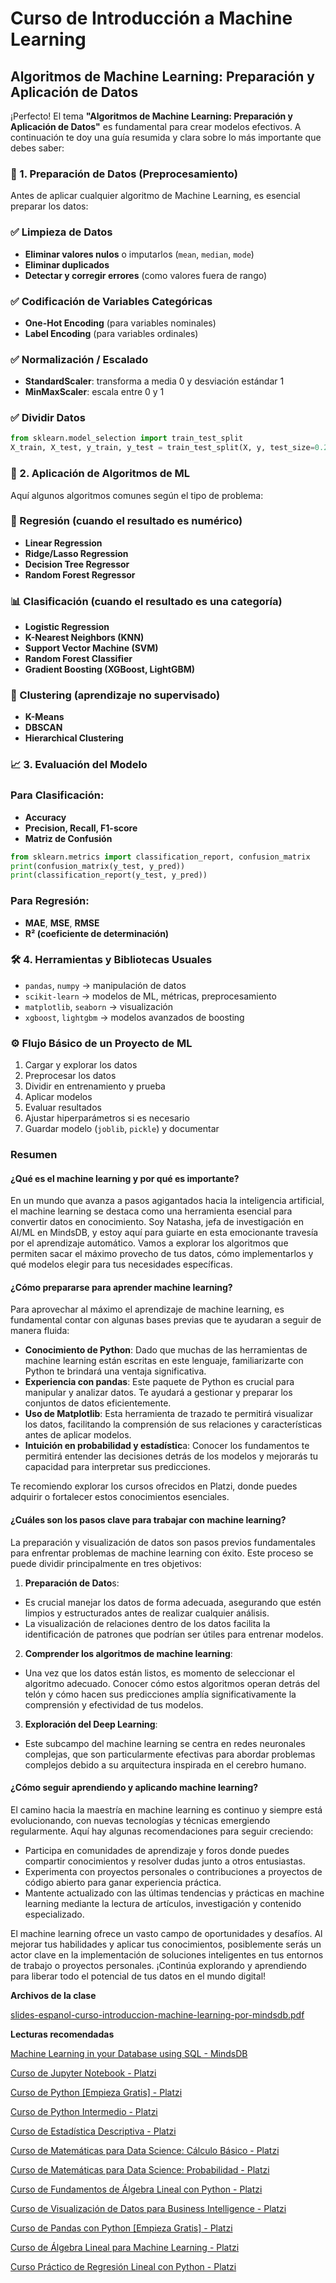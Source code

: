 # Curso de Introducción a Machine Learning

## Algoritmos de Machine Learning: Preparación y Aplicación de Datos

¡Perfecto! El tema **"Algoritmos de Machine Learning: Preparación y Aplicación de Datos"** es fundamental para crear modelos efectivos. A continuación te doy una guía resumida y clara sobre lo más importante que debes saber:

### 🧪 1. Preparación de Datos (Preprocesamiento)

Antes de aplicar cualquier algoritmo de Machine Learning, es esencial preparar los datos:

### ✅ Limpieza de Datos

* **Eliminar valores nulos** o imputarlos (`mean`, `median`, `mode`)
* **Eliminar duplicados**
* **Detectar y corregir errores** (como valores fuera de rango)

### ✅ Codificación de Variables Categóricas

* **One-Hot Encoding** (para variables nominales)
* **Label Encoding** (para variables ordinales)

### ✅ Normalización / Escalado

* **StandardScaler**: transforma a media 0 y desviación estándar 1
* **MinMaxScaler**: escala entre 0 y 1

### ✅ Dividir Datos

```python
from sklearn.model_selection import train_test_split
X_train, X_test, y_train, y_test = train_test_split(X, y, test_size=0.2, random_state=42)
```

### 🤖 2. Aplicación de Algoritmos de ML

Aquí algunos algoritmos comunes según el tipo de problema:

### 🔢 Regresión (cuando el resultado es numérico)

* **Linear Regression**
* **Ridge/Lasso Regression**
* **Decision Tree Regressor**
* **Random Forest Regressor**

### 📊 Clasificación (cuando el resultado es una categoría)

* **Logistic Regression**
* **K-Nearest Neighbors (KNN)**
* **Support Vector Machine (SVM)**
* **Random Forest Classifier**
* **Gradient Boosting (XGBoost, LightGBM)**

### 🧬 Clustering (aprendizaje no supervisado)

* **K-Means**
* **DBSCAN**
* **Hierarchical Clustering**

### 📈 3. Evaluación del Modelo

### Para Clasificación:

* **Accuracy**
* **Precision, Recall, F1-score**
* **Matriz de Confusión**

```python
from sklearn.metrics import classification_report, confusion_matrix
print(confusion_matrix(y_test, y_pred))
print(classification_report(y_test, y_pred))
```

### Para Regresión:

* **MAE**, **MSE**, **RMSE**
* **R² (coeficiente de determinación)**

### 🛠️ 4. Herramientas y Bibliotecas Usuales

* `pandas`, `numpy` → manipulación de datos
* `scikit-learn` → modelos de ML, métricas, preprocesamiento
* `matplotlib`, `seaborn` → visualización
* `xgboost`, `lightgbm` → modelos avanzados de boosting

### ⚙️ Flujo Básico de un Proyecto de ML

1. Cargar y explorar los datos
2. Preprocesar los datos
3. Dividir en entrenamiento y prueba
4. Aplicar modelos
5. Evaluar resultados
6. Ajustar hiperparámetros si es necesario
7. Guardar modelo (`joblib`, `pickle`) y documentar

### Resumen

#### ¿Qué es el machine learning y por qué es importante?

En un mundo que avanza a pasos agigantados hacia la inteligencia artificial, el machine learning se destaca como una herramienta esencial para convertir datos en conocimiento. Soy Natasha, jefa de investigación en AI/ML en MindsDB, y estoy aquí para guiarte en esta emocionante travesía por el aprendizaje automático. Vamos a explorar los algoritmos que permiten sacar el máximo provecho de tus datos, cómo implementarlos y qué modelos elegir para tus necesidades específicas.

#### ¿Cómo prepararse para aprender machine learning?

Para aprovechar al máximo el aprendizaje de machine learning, es fundamental contar con algunas bases previas que te ayudaran a seguir de manera fluida:

- **Conocimiento de Python**: Dado que muchas de las herramientas de machine learning están escritas en este lenguaje, familiarizarte con Python te brindará una ventaja significativa.
- **Experiencia con pandas**: Este paquete de Python es crucial para manipular y analizar datos. Te ayudará a gestionar y preparar los conjuntos de datos eficientemente.
- **Uso de Matplotlib**: Esta herramienta de trazado te permitirá visualizar los datos, facilitando la comprensión de sus relaciones y características antes de aplicar modelos.
- **Intuición en probabilidad y estadístic**a: Conocer los fundamentos te permitirá entender las decisiones detrás de los modelos y mejorarás tu capacidad para interpretar sus predicciones.

Te recomiendo explorar los cursos ofrecidos en Platzi, donde puedes adquirir o fortalecer estos conocimientos esenciales.

#### ¿Cuáles son los pasos clave para trabajar con machine learning?

La preparación y visualización de datos son pasos previos fundamentales para enfrentar problemas de machine learning con éxito. Este proceso se puede dividir principalmente en tres objetivos:

1. **Preparación de Dato**s:

- Es crucial manejar los datos de forma adecuada, asegurando que estén limpios y estructurados antes de realizar cualquier análisis.
- La visualización de relaciones dentro de los datos facilita la identificación de patrones que podrían ser útiles para entrenar modelos.

2. **Comprender los algoritmos de machine learning**:

- Una vez que los datos están listos, es momento de seleccionar el algoritmo adecuado. Conocer cómo estos algoritmos operan detrás del telón y cómo hacen sus predicciones amplía significativamente la comprensión y efectividad de tus modelos.

3. **Exploración del Deep Learning**:

- Este subcampo del machine learning se centra en redes neuronales complejas, que son particularmente efectivas para abordar problemas complejos debido a su arquitectura inspirada en el cerebro humano.

#### ¿Cómo seguir aprendiendo y aplicando machine learning?

El camino hacia la maestría en machine learning es continuo y siempre está evolucionando, con nuevas tecnologías y técnicas emergiendo regularmente. Aquí hay algunas recomendaciones para seguir creciendo:

- Participa en comunidades de aprendizaje y foros donde puedes compartir conocimientos y resolver dudas junto a otros entusiastas.
- Experimenta con proyectos personales o contribuciones a proyectos de código abierto para ganar experiencia práctica.
- Mantente actualizado con las últimas tendencias y prácticas en machine learning mediante la lectura de artículos, investigación y contenido especializado.

El machine learning ofrece un vasto campo de oportunidades y desafíos. Al mejorar tus habilidades y aplicar tus conocimientos, posiblemente serás un actor clave en la implementación de soluciones inteligentes en tus entornos de trabajo o proyectos personales. ¡Continúa explorando y aprendiendo para liberar todo el potencial de tus datos en el mundo digital!

**Archivos de la clase**

[slides-espanol-curso-introduccion-machine-learning-por-mindsdb.pdf](https://static.platzi.com/media/public/uploads/slides-espanol-curso-introduccion-machine-learning-por-mindsdb_8c5ff985-0581-4977-9ecf-53dd1817fc3f.pdf)

**Lecturas recomendadas**

[Machine Learning in your Database using SQL - MindsDB](https://mindsdb.com/)

[Curso de Jupyter Notebook - Platzi](https://platzi.com/cursos/jupyter-notebook/)

[Curso de Python [Empieza Gratis] - Platzi](https://platzi.com/cursos/python/)

[Curso de Python Intermedio - Platzi](https://platzi.com/cursos/python-intermedio/)

[Curso de Estadística Descriptiva - Platzi](https://platzi.com/cursos/estadistica-descriptiva/)

[Curso de Matemáticas para Data Science: Cálculo Básico - Platzi](https://platzi.com/cursos/calculo-data-science/)

[Curso de Matemáticas para Data Science: Probabilidad - Platzi](https://platzi.com/cursos/ds-probabilidad/)

[Curso de Fundamentos de Álgebra Lineal con Python - Platzi](https://platzi.com/cursos/algebra-lineal/)

[Curso de Visualización de Datos para Business Intelligence - Platzi](https://platzi.com/cursos/visualizacion-datos/)

[Curso de Pandas con Python [Empieza Gratis] - Platzi](https://platzi.com/cursos/pandas/)

[Curso de Álgebra Lineal para Machine Learning - Platzi](https://platzi.com/cursos/algebra-ml/)

[Curso Práctico de Regresión Lineal con Python - Platzi](https://platzi.com/cursos/regresion-lineal/)